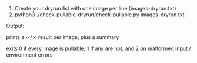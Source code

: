 1. Create your dryrun list with one image per line (images-dryrun.txt)
2. python3 ./check-pullable-dryrun/check-pullable.py images-dryrun.txt

Output: 

prints a ✓/✗ result per image, plus a summary

exits 0 if every image is pullable, 1 if any are not, and 2 on malformed input / environment errors

